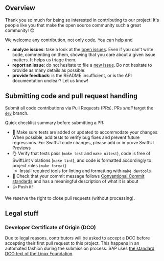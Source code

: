 ## Overview

Thank you so much for being so interested in contributing to our project! It's people like you that make the open source community such a great community! 😊

We welcome any contribution, not only code. You can help and 
- **analyze issues**: take a look at the [open issues](https://github.com/SAP/cloud-sdk-ios-cai/issues?state=open). Even if you can't write code, commenting on them, showing that you care about a given issue matters. It helps us triage them.
- **report an issue**: do not hesitate to file a  [new issue](https://github.com/SAP/cloud-sdk-ios-cai/issues/new). Do not hesitate to provide as many details as possible.
- **provide feedback**: is the README insufficient, or is the API documentation unclear? Let us know!

## Submitting code and pull request handling

Submit all code contributions via Pull Requests (PRs). PRs _shall_ target the [`dev`](https://github.com/SAP/cloud-sdk-ios-cai/tree/dev) branch.

Quick checklist summary before submitting a PR:

* 🔎 Make sure tests are added or updated to accommodate your changes. When possible, add tests to verify bug fixes and prevent future regressions. For SwiftUI code changes, please add or improve SwiftUI Previews
* 👌 Verify that tests pass (`make test` and `make uitest`), code is free of SwiftLint violations (`make lint`), and code is formatted accordingly to project rules (`make format`)
  * Install required tools for linting and formatting with `make devtools`
* 📖 Check that your commit message follows [Conventional Commit standards](https://www.conventionalcommits.org/en/v1.0.0/) and has a meaningful description of what it is about
* 👍 Push it!

We reserve the right to close pull requests (without processing).

## Legal stuff

### Developer Certificate of Origin (DCO)

Due to legal reasons, contributors will be asked to accept a DCO before accepting their first pull request to this project. This happens in an automated fashion during the submission process. SAP uses [the standard DCO text of the Linux Foundation](https://developercertificate.org/).
